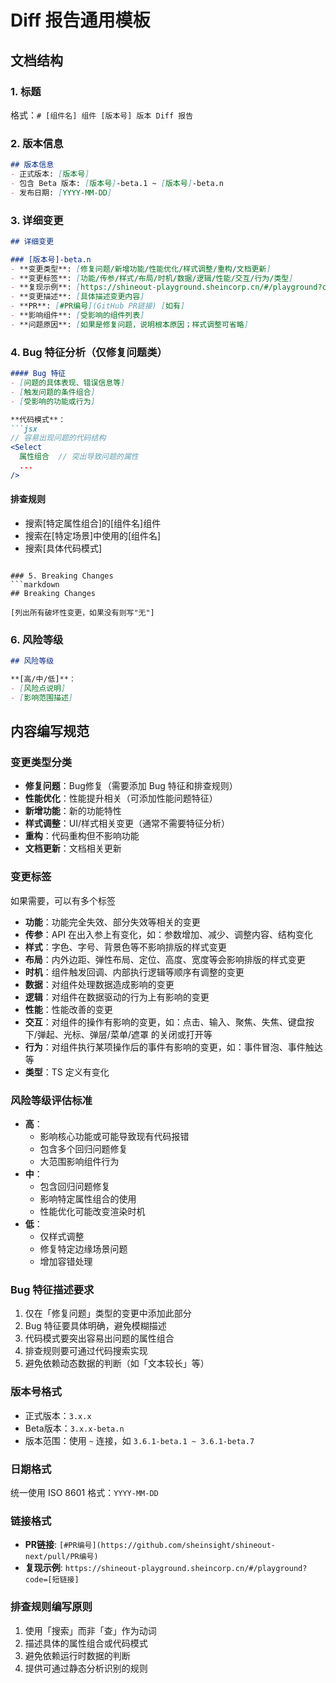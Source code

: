 # Diff 报告通用模板

## 文档结构

### 1. 标题
格式：`# [组件名] 组件 [版本号] 版本 Diff 报告`

### 2. 版本信息
```markdown
## 版本信息
- 正式版本: [版本号]
- 包含 Beta 版本: [版本号]-beta.1 ~ [版本号]-beta.n
- 发布日期: [YYYY-MM-DD]
```

### 3. 详细变更
```markdown
## 详细变更

### [版本号]-beta.n
- **变更类型**: [修复问题/新增功能/性能优化/样式调整/重构/文档更新]
- **变更标签**: [功能/传参/样式/布局/时机/数据/逻辑/性能/交互/行为/类型]
- **复现示例**: [https://shineout-playground.sheincorp.cn/#/playground?code=短链接 或 无]
- **变更描述**: [具体描述变更内容]
- **PR**: [#PR编号](GitHub PR链接) [如有]
- **影响组件**: [受影响的组件列表]
- **问题原因**: [如果是修复问题，说明根本原因；样式调整可省略]
```

### 4. Bug 特征分析（仅修复问题类）
```markdown
#### Bug 特征
- [问题的具体表现、错误信息等]
- [触发问题的条件组合]
- [受影响的功能或行为]

**代码模式**：
```jsx
// 容易出现问题的代码结构
<Select
  属性组合  // 突出导致问题的属性
  ...
/>
```

#### 排查规则
- 搜索[特定属性组合]的[组件名]组件
- 搜索在[特定场景]中使用的[组件名]
- 搜索[具体代码模式]
```

### 5. Breaking Changes
```markdown
## Breaking Changes

[列出所有破坏性变更，如果没有则写"无"]
```

### 6. 风险等级
```markdown
## 风险等级

**[高/中/低]**：
- [风险点说明]
- [影响范围描述]
```

## 内容编写规范

### 变更类型分类
- **修复问题**：Bug修复（需要添加 Bug 特征和排查规则）
- **性能优化**：性能提升相关（可添加性能问题特征）
- **新增功能**：新的功能特性
- **样式调整**：UI/样式相关变更（通常不需要特征分析）
- **重构**：代码重构但不影响功能
- **文档更新**：文档相关更新

### 变更标签
如果需要，可以有多个标签
- **功能**：功能完全失效、部分失效等相关的变更
- **传参**：API 在出入参上有变化，如：参数增加、减少、调整内容、结构变化
- **样式**：字色、字号、背景色等不影响排版的样式变更
- **布局**：内外边距、弹性布局、定位、高度、宽度等会影响排版的样式变更
- **时机**：组件触发回调、内部执行逻辑等顺序有调整的变更
- **数据**：对组件处理数据造成影响的变更
- **逻辑**：对组件在数据驱动的行为上有影响的变更
- **性能**：性能改善的变更
- **交互**：对组件的操作有影响的变更，如：点击、输入、聚焦、失焦、键盘按下/弹起、光标、弹层/菜单/遮罩 的关闭或打开等
- **行为**：对组件执行某项操作后的事件有影响的变更，如：事件冒泡、事件触达等
- **类型**：TS 定义有变化

### 风险等级评估标准
- **高**：
  - 影响核心功能或可能导致现有代码报错
  - 包含多个回归问题修复
  - 大范围影响组件行为
- **中**：
  - 包含回归问题修复
  - 影响特定属性组合的使用
  - 性能优化可能改变渲染时机
- **低**：
  - 仅样式调整
  - 修复特定边缘场景问题
  - 增加容错处理

### Bug 特征描述要求
1. 仅在「修复问题」类型的变更中添加此部分
2. Bug 特征要具体明确，避免模糊描述
3. 代码模式要突出容易出问题的属性组合
4. 排查规则要可通过代码搜索实现
5. 避免依赖动态数据的判断（如「文本较长」等）

### 版本号格式
- 正式版本：`3.x.x`
- Beta版本：`3.x.x-beta.n`
- 版本范围：使用 `~` 连接，如 `3.6.1-beta.1 ~ 3.6.1-beta.7`

### 日期格式
统一使用 ISO 8601 格式：`YYYY-MM-DD`

### 链接格式
- **PR链接**: `[#PR编号](https://github.com/sheinsight/shineout-next/pull/PR编号)`
- **复现示例**: `https://shineout-playground.sheincorp.cn/#/playground?code=[短链接]`

### 排查规则编写原则
1. 使用「搜索」而非「查」作为动词
2. 描述具体的属性组合或代码模式
3. 避免依赖运行时数据的判断
4. 提供可通过静态分析识别的规则